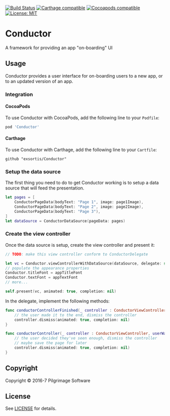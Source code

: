 
[![Build Status](https://travis-ci.org/exsortis/Conductor.svg?branch=master)](https://travis-ci.org/exsortis/Conductor) [![Carthage compatible](https://img.shields.io/badge/Carthage-compatible-4BC51D.svg?style=flat)](https://github.com/Carthage/Carthage#adding-frameworks-to-an-application) [![Cocoapods compatible](https://img.shields.io/cocoapods/v/Conductor.svg?style=flat)](https://cocoapods.org/pods/Conductor) [![License: MIT](https://img.shields.io/cocoapods/l/Conductor.svg?style=flat)](http://opensource.org/licenses/MIT)

# Conductor

A framework for providing an app "on-boarding" UI

## Usage

Conductor provides a user interface for on-boarding users to a new app, or to an updated version
of an app.

### Integration

#### CocoaPods

To use Conductor with CocoaPods, add the following line to your `Podfile`:

```ruby
pod 'Conductor'
```

#### Carthage

To use Conductor with Carthage, add the following line to your `Cartfile`:

```carthage
github "exsortis/Conductor"
```

### Setup the data source

The first thing you need to do to get Conductor working is to setup a data source that will
feed the presentation.

```swift
let pages = [
    ConductorPageData(bodyText: "Page 1", image: page1Image),
    ConductorPageData(bodyText: "Page 2", image: page2Image),
    ConductorPageData(bodyText: "Page 3"),
]
let dataSource = ConductorDataSource(pageData: pages)
```

### Create the view controller

Once the data source is setup, create the view controller and present it:

```swift
// TODO: make this view controller conform to ConductorDelegate

let vc = Conductor.viewControllerWithDataSource(dataSource, delegate: self)
// populate the appearance properties
Conductor.titleFont = appTitleFont
Conductor.textFont = appTextFont
// more...

self.present(vc, animated: true, completion: nil)
```

In the delegate, implement the following methods:

```swift
func conductorControllerFinished(_ controller : ConductorViewController) {
    // the user made it to the end, dismiss the controller
    controller.dismiss(animated: true, completion: nil)
}

func conductorController(_ controller : ConductorViewController, userWantsToSkipAtPage pageNumber : Int) {
    // the user decided they've seen enough, dismiss the controller
    // maybe save the page for later
    controller.dismiss(animated: true, completion: nil)
}

```

## Copyright

Copyright © 2016-7 Pilgrimage Software

## License

See [LICENSE](LICENSE) for details.
